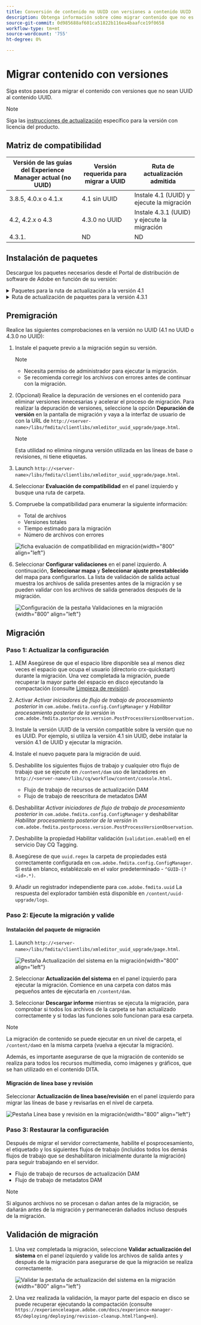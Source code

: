 ```yaml
---
title: Conversión de contenido no UUID con versiones a contenido UUID
description: Obtenga información sobre cómo migrar contenido que no es UUID con versiones a contenido UUID.
source-git-commit: 0d985688af601ca51822b116ea4baafce19f0658
workflow-type: tm+mt
source-wordcount: '755'
ht-degree: 0%

---
```


# Migrar contenido con versiones

Siga estos pasos para migrar el contenido con versiones que no sean UUID al contenido UUID.

>[!NOTE]
>
>Siga las [instrucciones de actualización](./upgrade-xml-documentation.md) específico para la versión con licencia del producto.

## Matriz de compatibilidad

| Versión de las guías del Experience Manager actual (no UUID) | Versión requerida para migrar a UUID | Ruta de actualización admitida |
|---|---|---|
| 3.8.5, 4.0.x o 4.1.x | 4.1 sin UUID | Instale 4.1 (UUID) y ejecute la migración |
| 4.2, 4.2.x o 4.3 | 4.3.0 no UUID | Instale 4.3.1 (UUID) y ejecute la migración |
| 4.3.1. | ND | ND |

## Instalación de paquetes

Descargue los paquetes necesarios desde el Portal de distribución de software de Adobe en función de su versión:
<details>
<summary>  Paquetes para la ruta de actualización a la versión 4.1</summary>

1. **Premigración**: [com.adobe.guides.pre-uuid-migration-1.0.9.zip](https://experience.adobe.com/#/downloads/content/software-distribution/en/aem.html?package=%2Fcontent%2Fsoftware-distribution%2Fen%2Fdetails.html%2Fcontent%2Fdam%2Faem%2Fpublic%2Faemdox%2Fother-packages%2Fuuid-migration%2F1-0%2Fcom.adobe.guides.pre-uuid-migration-1.0.9.zip)
1. **Migración**: [com.adobe.guides.uuid-upgrade-1.0.19.zip](https://experience.adobe.com/#/downloads/content/software-distribution/en/aem.html?package=%2Fcontent%2Fsoftware-distribution%2Fen%2Fdetails.html%2Fcontent%2Fdam%2Faem%2Fpublic%2Faemdox%2Fother-packages%2Fuuid-migration%2F1-0%2Fcom.adobe.guides.uuid-upgrade-1.0.19.zip)
</details>


<details>
<summary> Ruta de actualización de paquetes para la versión 4.3.1</summary>

1. **Premigración**: [com.adobe.guides.pre-uuid-migration-1.1.3.zip](https://experience.adobe.com/#/downloads/content/software-distribution/en/aem.html?package=%2Fcontent%2Fsoftware-distribution%2Fen%2Fdetails.html%2Fcontent%2Fdam%2Faem%2Fpublic%2Faemdox%2Fother-packages%2Fuuid-migration%2Fcom.adobe.guides.pre-uuid-migration-1.1.3.zip)
1. **Migración**: [com.adobe.guides.uuid-upgrade-1.1.15.zip](https://experience.adobe.com/#/downloads/content/software-distribution/en/aem.html?package=%2Fcontent%2Fsoftware-distribution%2Fen%2Fdetails.html%2Fcontent%2Fdam%2Faem%2Fpublic%2Faemdox%2Fother-packages%2Fuuid-migration%2Fcom.adobe.guides.uuid-upgrade-1.1.15.zip)

</details>

## Premigración

Realice las siguientes comprobaciones en la versión no UUID (4.1 no UUID o 4.3.0 no UUID):

1. Instale el paquete previo a la migración según su versión.

   >[!NOTE]
   >
   >* Necesita permiso de administrador para ejecutar la migración.
   >* Se recomienda corregir los archivos con errores antes de continuar con la migración.
1. (Opcional) Realice la depuración de versiones en el contenido para eliminar versiones innecesarias y acelerar el proceso de migración. Para realizar la depuración de versiones, seleccione la opción **Depuración de versión** en la pantalla de migración y vaya a la interfaz de usuario de con la URL de `http://<server-name>/libs/fmdita/clientlibs/xmleditor_uuid_upgrade/page.html`.
   >[!NOTE]
   >
   >Esta utilidad no elimina ninguna versión utilizada en las líneas de base o revisiones, ni tiene etiquetas.
1. Launch `http://<server-name>/libs/fmdita/clientlibs/xmleditor_uuid_upgrade/page.html`.
1. Seleccionar **Evaluación de compatibilidad**  en el panel izquierdo y busque una ruta de carpeta.
1. Compruebe la compatibilidad para enumerar la siguiente información:
   * Total de archivos
   * Versiones totales
   * Tiempo estimado para la migración
   * Número de archivos con errores



   ![ficha evaluación de compatibilidad en migración](assets/migration-compatibility-assessment.png){width="800" align="left"}


1. Seleccionar **Configurar validaciones** en el panel izquierdo. A continuación, **Seleccionar mapa** y **Seleccionar ajuste preestablecido** del mapa para configurarlos. La lista de validación de salida actual muestra los archivos de salida presentes antes de la migración y se pueden validar con los archivos de salida generados después de la migración.

   ![Configuración de la pestaña Validaciones en la migración](assets/migration-configure-validation.png){width="800" align="left"}




## Migración

### Paso 1: Actualizar la configuración

1. AEM Asegúrese de que el espacio libre disponible sea al menos diez veces el espacio que ocupa el usuario (directorio crx-quickstart) durante la migración. Una vez completada la migración, puede recuperar la mayor parte del espacio en disco ejecutando la compactación (consulte [Limpieza de revisión](https://experienceleague.adobe.com/docs/experience-manager-65/deploying/deploying/revision-cleanup.html?lang=en)).

1. Activar *Activar iniciadores de flujo de trabajo de procesamiento posterior* in `com.adobe.fmdita.config.ConfigManager` y *Habilitar procesamiento posterior de la versión* in `com.adobe.fmdita.postprocess.version.PostProcessVersionObservation.`

1. Instale la versión UUID de la versión compatible sobre la versión que no es UUID. Por ejemplo, si utiliza la versión 4.1 sin UUID, debe instalar la versión 4.1 de UUID y ejecutar la migración.

1. Instale el nuevo paquete para la migración de uuid.

1. Deshabilite los siguientes flujos de trabajo y cualquier otro flujo de trabajo que se ejecute en `/content/dam` uso de lanzadores en `http://<server-name>/libs/cq/workflow/content/console.html`.

   * Flujo de trabajo de recursos de actualización DAM
   * Flujo de trabajo de reescritura de metadatos DAM

1. Deshabilitar *Activar iniciadores de flujo de trabajo de procesamiento posterior* in `com.adobe.fmdita.config.ConfigManager` y deshabilitar *Habilitar procesamiento posterior de la versión* in `com.adobe.fmdita.postprocess.version.PostProcessVersionObservation`.

1. Deshabilite la propiedad Habilitar validación (`validation.enabled`) en el servicio Day CQ Tagging.

1. Asegúrese de que `uuid.regex` la carpeta de propiedades está correctamente configurada en `com.adobe.fmdita.config.ConfigManager`. Si está en blanco, establézcalo en el valor predeterminado - `^GUID-(?<id>.*)`.
1. Añadir un registrador independiente para `com.adobe.fmdita.uuid` La respuesta del explorador también está disponible en `/content/uuid-upgrade/logs`.

### Paso 2: Ejecute la migración y valide

#### Instalación del paquete de migración

1. Launch `http://<server-name>/libs/fmdita/clientlibs/xmleditor_uuid_upgrade/page.html`.

   ![Pestaña Actualización del sistema en la migración](assets/migration-system-upgrade.png){width="800" align="left"}

1. Seleccionar **Actualización del sistema** en el panel izquierdo para ejecutar la migración. Comience en una carpeta con datos más pequeños antes de ejecutarla en `/content/dam`.

1. Seleccionar **Descargar informe** mientras se ejecuta la migración, para comprobar si todos los archivos de la carpeta se han actualizado correctamente y si todas las funciones solo funcionan para esa carpeta.


>[!NOTE]
>
> La migración de contenido se puede ejecutar en un nivel de carpeta, el `/content/dam`o en la misma carpeta (vuelva a ejecutar la migración).

Además, es importante asegurarse de que la migración de contenido se realiza para todos los recursos multimedia, como imágenes y gráficos, que se han utilizado en el contenido DITA.

#### Migración de línea base y revisión

Seleccionar **Actualización de línea base/revisión** en el panel izquierdo para migrar las líneas de base y revisarlas en el nivel de carpeta.

![Pestaña Línea base y revisión en la migración](assets/migration-baseline-review-upgrade.png){width="800" align="left"}


### Paso 3: Restaurar la configuración

Después de migrar el servidor correctamente, habilite el posprocesamiento, el etiquetado y los siguientes flujos de trabajo (incluidos todos los demás flujos de trabajo que se deshabilitaron inicialmente durante la migración) para seguir trabajando en el servidor.

* Flujo de trabajo de recursos de actualización DAM
* Flujo de trabajo de metadatos DAM

>[!NOTE]
>
>Si algunos archivos no se procesan o dañan antes de la migración, se dañarán antes de la migración y permanecerán dañados incluso después de la migración.

## Validación de migración

1. Una vez completada la migración, seleccione **Validar actualización del sistema** en el panel izquierdo y valide los archivos de salida antes y después de la migración para asegurarse de que la migración se realiza correctamente.

   ![Validar la pestaña de actualización del sistema en la migración](assets/migration-validate-system-upgrade.png){width="800" align="left"}


1. Una vez realizada la validación, la mayor parte del espacio en disco se puede recuperar ejecutando la compactación (consulte `https://experienceleague.adobe.com/docs/experience-manager-65/deploying/deploying/revision-cleanup.html?lang=en`).

